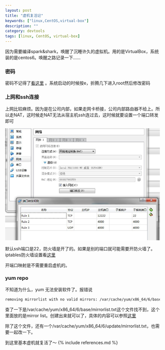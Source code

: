 ```yaml
---
layout: post
title: "虚机复活记"
keywords: ["linux,CentOS,virtual-box"]
description: ""
category: devtools
tags: [linux, CentOS, virtual-box]
---
```


因为需要编译spark&shark，唤醒了沉睡许久的虚拟机。用的是VirtualBox，系统装的是centos6。唤醒之路记录一下……

### 密码

密码不记得了[看这里](http://sdbaby.blog.51cto.com/149645/325242) 。系统启动的时候按e，折腾几下进入root然后修改密码

### 上网和ssh连接

上网比较麻烦。因为是在公司内部，如果走网卡桥接，公司内部路由器不给上。所以走NAT，这时候走NAT无法从宿主机ssh连过去，这时候就要设置一个端口转发即可

![nat-redirect](/images/nat-port-redirect.jpg)

默认ssh端口是22，防火墙是开了的。如果是别的端口就可能需要开防火墙了。iptables防火墙设置看[这里](http://my.oschina.net/blindcat/blog/169657)

开端口映射是不需要重启虚机的。

### yum repo

不知道为什么，yum 无法安装软件了。报错说

```bash
removing mirrorlist with no valid mirrors: /var/cache/yum/x86_64/6/base/mirrorlist.txt
```

查了一下是/var/cache/yum/x86_64/6/base/mirrorlist.txt这个文件找不到，这个里面放的是mirror list。创建出来就可以了，具体的内容可以参照[这里](http://gardenyuan.iteye.com/blog/1498032)

除了这个文件，还有一个/var/cache/yum/x86_64/6/update/mirrorlist.txt，也需要一起改一下。

到这里基本虚机就复活了～
{% include references.md %}

